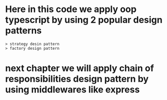 # Here in this code we apply oop typescript by using 2 popular design patterns 
    > strategy desin pattern
    > factory design pattern 

# next chapter we will apply chain of responsibilities design pattern by using middlewares like express